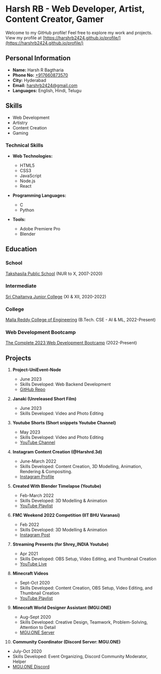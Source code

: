 # Harsh RB - Web Developer, Artist, Content Creator, Gamer

Welcome to my GitHub profile! Feel free to explore my work and projects.
View my profile at [https://harshrb2424.github.io/profile/](https://harshrb2424.github.io/profile/)

## Personal Information

- **Name:** Harsh R Bagtharia
- **Phone No:** [+917660873570](https://wa.me/917660873570)
- **City:** Hyderabad
- **Email:** harshrb2424@gmail.com
- **Languages:** English, Hindi, Telugu

## Skills

- Web Development
- Artistry
- Content Creation
- Gaming

### Technical Skills

- **Web Technologies:**
  - HTML5
  - CSS3
  - JavaScript
  - Node.js
  - React

- **Programming Languages:**
  - C
  - Python

- **Tools:**
  - Adobe Premiere Pro
  - Blender

## Education

### School

[Takshasila Public School](https://takshasilapublicschool.com/) (NUR to X, 2007-2020)

### Intermediate

[Sri Chaitanya Junior College](https://srichaitanya.net/) (XI & XII, 2020-2022)

### College

[Malla Reddy College of Engineering](https://mrce.in/) (B.Tech. CSE - AI & ML, 2022-Present)

### Web Development Bootcamp

[The Complete 2023 Web Development Bootcamp](https://www.udemy.com/course/the-complete-web-development-bootcamp/) (2022-Present)

## Projects

1. **Project-UniEvent-Node**
   - June 2023
   - Skills Developed: Web Backend Development
   - [GitHub Repo](https://github.com/ShaikhAman01/Project-UniEvent-Node)

2. **Janaki (Unreleased Short Film)**
   - June 2023
   - Skills Developed: Video and Photo Editing

3. **Youtube Shorts (Short snippets Youtube Channel)**
   - May 2023
   - Skills Developed: Video and Photo Editing
   - [YouTube Channel](https://www.youtube.com/@Short.snippets)

4. **Instagram Content Creation (@Harshrd.3d)**
   - June-March 2022
   - Skills Developed: Content Creation, 3D Modelling, Animation, Rendering & Compositing.
   - [Instagram Profile](https://www.instagram.com/harshrb.3d)

5. **Created With Blender Timelapse (Youtube)**
   - Feb-March 2022
   - Skills Developed: 3D Modelling & Animation
   - [YouTube Playlist](https://youtube.com/playlist?list=PL5MuW9KkxcUj7q-tIZmJHpINRqfdh2foV&si=MGPg5ZvtmTED8bTb)

6. **FMC Weekend 2022 Competition (IIT BHU Varanasi)**
   - Feb 2022
   - Skills Developed: 3D Modelling & Animation
   - [Instagram Post](https://www.instagram.com/p/CaAZJ3mlefj/)

7. **Streaming Presents (for Shrey_INDIA Youtube)**
   - Apr 2021
   - Skills Developed: OBS Setup, Video Editing, and Thumbnail Creation
   - [YouTube Live](https://www.youtube.com/live/QD8hZmt0VPU?si=SEwD-lvisHLJOOdu)

8. **Minecraft Videos**
   - Sept-Oct 2020
   - Skills Developed: Content Creation, OBS Setup, Video Editing, and Thumbnail Creation
   - [YouTube Playlist](https://youtube.com/playlist?list=PL5MuW9KkxcUg6ps_3uMAfF7r7rN63_Xty&si=pxyA_TnNcsGmJs8P)

9. **Minecraft World Designer Assistant (MGU.ONE)**
   - Aug-Sept 2020
   - Skills Developed: Creative Design, Teamwork, Problem-Solving, Attention to Detail
   - [MGU.ONE Server](https://topminecraftservers.org/server/10331)

10. **Community Coordinator (Discord Server: MGU.ONE)**
   - July-Oct 2020
   - Skills Developed: Event Organizing, Discord Community Moderator, Helper
   - [MGU.ONE Discord](https://discord.gg/mgu)
